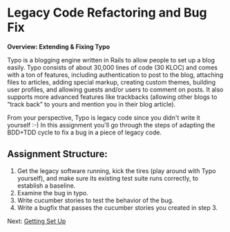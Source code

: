 # Legacy Code Refactoring and Bug Fix

**Overview: Extending & Fixing Typo**

Typo is a blogging engine written in Rails to allow people to set up a blog easily.  Typo consists of about 30,000 lines of code (30 KLOC) and comes with a ton of features, including authentication to post to the blog, attaching files to articles, adding special markup, creating custom themes, building user profiles, and allowing guests and/or users to comment on posts.  It also supports more advanced features like trackbacks (allowing other blogs to “track back” to yours and mention you in their blog article).

From your perspective, Typo is legacy code since you didn't write it yourself :-)  In this assignment you'll go through the steps of adapting the BDD+TDD cycle to fix a bug in a piece of legacy code.

Assignment Structure:
--------------------
 
1. Get the legacy software running, kick the tires (play around with Typo yourself), and make sure its existing test suite runs correctly, to establish a baseline.
2. Examine the bug in typo.
3. Write cucumber stories to test the behavior of the bug.
4. Write a bugfix that passes the cucumber stories you created in step 3.

Next: [Getting Set Up](getting_set_up.md)

